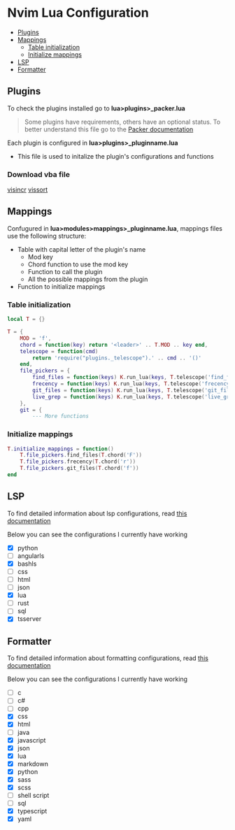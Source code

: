 # Nvim Lua Configuration

<!-- vim-markdown-toc Marked -->

- [Plugins](#plugins)
- [Mappings](#mappings)
  - [Table initialization](#table-initialization)
  - [Initialize mappings](#initialize-mappings)
- [LSP](#lsp)
- [Formatter](#formatter)

<!-- vim-markdown-toc -->

## Plugins

To check the plugins installed go to **lua>plugins>\_packer.lua**

> Some plugins have requirements, others have an optional status.
> To better understand this file go to the [Packer documentation](https://github.com/wbthomason/packer.nvim#quickstart)

Each plugin is configured in **lua>plugins>\_pluginname.lua**

- This file is used to initalize the plugin's configurations and functions

### Download vba file

[visincr](www.drchip.org/astronaut/vim/vbafiles/visincr.vba.gz)
[vissort](www.drchip.org/astronaut/vim/vbafiles/vissort.vba.gz)

## Mappings

Confugured in **lua>modules>mappings>\_pluginname.lua**, mappings files use the following structure:

- Table with capital letter of the plugin's name
  - Mod key
  - Chord function to use the mod key
  - Function to call the plugin
  - All the possible mappings from the plugin
- Function to initialize mappings

### Table initialization

```lua
local T = {}

T = {
    MOD = 'f',
    chord = function(key) return '<leader>' .. T.MOD .. key end,
    telescope = function(cmd)
        return 'require("plugins._telescope").' .. cmd .. '()'
    end,
    file_pickers = {
        find_files = function(keys) K.run_lua(keys, T.telescope('find_files')) end,
        frecency = function(keys) K.run_lua(keys, T.telescope('frecency')) end,
        git_files = function(keys) K.run_lua(keys, T.telescope('git_files')) end,
        live_grep = function(keys) K.run_lua(keys, T.telescope('live_grep')) end,
    },
    git = {
        --- More functions
```

### Initialize mappings

```lua
T.initialize_mappings = function()
    T.file_pickers.find_files(T.chord('F'))
    T.file_pickers.frecency(T.chord('r'))
    T.file_pickers.git_files(T.chord('f'))
end
```

## LSP

To find detailed information about lsp configurations, read [this documentation](https://github.com/neovim/nvim-lspconfig/blob/master/CONFIG.md)

Below you can see the configurations I currently have working

- [x] python
- [ ] angularls
- [x] bashls
- [ ] css
- [ ] html
- [ ] json
- [x] lua
- [ ] rust
- [ ] sql
- [x] tsserver

## Formatter

To find detailed information about formatting configurations, read [this documentation](https://github.com/mhartington/formatter.nvim/blob/master/README.md)

Below you can see the configurations I currently have working

- [ ] c
- [ ] c#
- [ ] cpp
- [x] css
- [x] html
- [ ] java
- [x] javascript
- [x] json
- [x] lua
- [x] markdown
- [x] python
- [x] sass
- [x] scss
- [ ] shell script
- [ ] sql
- [x] typescript
- [x] yaml
